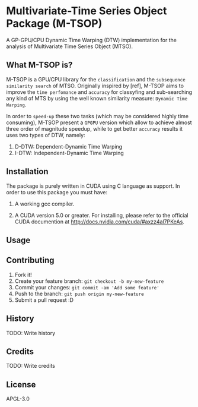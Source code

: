 # Multivariate-Time Series Object Package (M-TSOP)

A GP-GPU/CPU Dynamic Time Warping (DTW) implementation for the analysis of Multivariate Time Series Object (MTSO).

## What M-TSOP is?

M-TSOP is a GPU/CPU library for the `classification` and the `subsequence similarity search` of MTSO. Originally inspired by [ref], M-TSOP aims to improve the `time perfomance` and `accuracy` for classyfing and sub-searching any kind of MTS by using the well known similarity measure: `Dynamic Time Warping`. 

In order to `speed-up` these two tasks (which may be considered highly time consuming), M-TSOP present a `GPGPU` version which allow to achieve almost three order of magnitude speedup, while to get better `accuracy` results it uses two types of DTW, namely:

1. D-DTW: Dependent-Dynamic Time Warping
2. I-DTW: Independent-Dynamic Time Warping



## Installation

The package is purely written in CUDA using C language as support. In order to use this package you must have:

1. A working gcc compiler. 

2. A CUDA version 5.0 or greater. For installing, please refer to the official CUDA documention at http://docs.nvidia.com/cuda/#axzz4al7PKeAs.


## Usage


## Contributing

1. Fork it!
2. Create your feature branch: `git checkout -b my-new-feature`
3. Commit your changes: `git commit -am 'Add some feature'`
4. Push to the branch: `git push origin my-new-feature`
5. Submit a pull request :D

## History

TODO: Write history

## Credits

TODO: Write credits

## License

APGL-3.0
